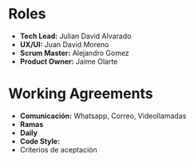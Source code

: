 # Roles
- **Tech Lead:** Julian David Alvarado
- **UX/UI:** Juan David Moreno
- **Scrum Master:** Alejandro Gomez
- **Product Owner:** Jaime Olarte

# Working Agreements
- **Comunicación:** Whatsapp, Correo, Videollamadas
- **Ramas**
- **Daily**
- **Code Style:**
- Criterios de aceptación